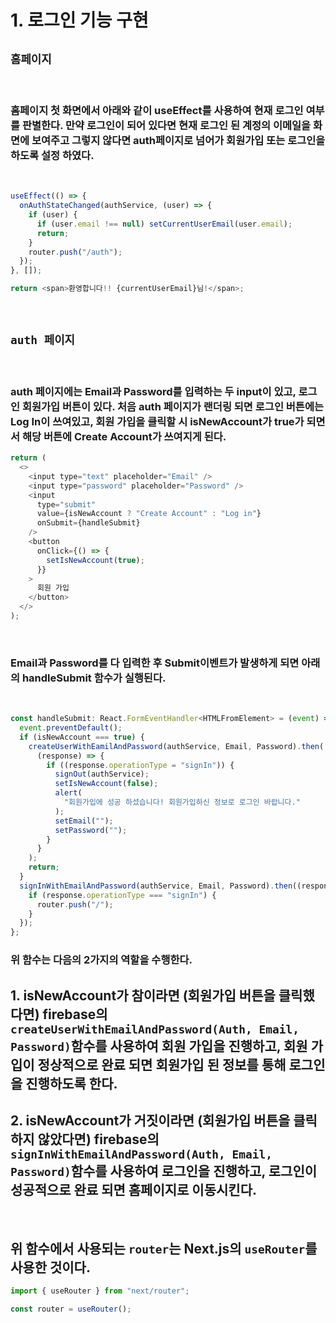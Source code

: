 # 1. 로그인 기능 구현

## `홈페이지`

<br/>

### 홈페이지 첫 화면에서 아래와 같이 useEffect를 사용하여 현재 로그인 여부를 판별한다. 만약 로그인이 되어 있다면 현재 로그인 된 계정의 이메일을 화면에 보여주고 그렇지 않다면 auth페이지로 넘어가 회원가입 또는 로그인을 하도록 설정 하였다.

<br/>

```javascript
useEffect(() => {
  onAuthStateChanged(authService, (user) => {
    if (user) {
      if (user.email !== null) setCurrentUserEmail(user.email);
      return;
    }
    router.push("/auth");
  });
}, []);

return <span>환영합니다!! {currentUserEmail}님!</span>;
```

<br/>

## `auth 페이지`

<br/>

### auth 페이지에는 Email과 Password를 입력하는 두 input이 있고, 로그인 회원가입 버튼이 있다. 처음 auth 페이지가 랜더링 되면 로그인 버튼에는 Log In이 쓰여있고, 회원 가입을 클릭할 시 isNewAccount가 true가 되면서 해당 버튼에 Create Account가 쓰여지게 된다.

```javascript
return (
  <>
    <input type="text" placeholder="Email" />
    <input type="password" placeholder="Password" />
    <input
      type="submit"
      value={isNewAccount ? "Create Account" : "Log in"}
      onSubmit={handleSubmit}
    />
    <button
      onClick={() => {
        setIsNewAccount(true);
      }}
    >
      회원 가입
    </button>
  </>
);
```

<br/>

### Email과 Password를 다 입력한 후 Submit이벤트가 발생하게 되면 아래의 handleSubmit 함수가 실행된다.

<br/>

```typescript
const handleSubmit: React.FormEventHandler<HTMLFromElement> = (event) => {
  event.preventDefault();
  if (isNewAccount === true) {
    createUserWithEamilAndPassword(authService, Email, Password).then(
      (response) => {
        if ((response.operationType = "signIn")) {
          signOut(authService);
          setIsNewAccount(false);
          alert(
            "회원가입에 성공 하셨습니다! 회원가입하신 정보로 로그인 바랍니다."
          );
          setEmail("");
          setPassword("");
        }
      }
    );
    return;
  }
  signInWithEmailAndPassword(authService, Email, Password).then((response) => {
    if (response.operationType === "signIn") {
      router.push("/");
    }
  });
};
```

### 위 함수는 다음의 2가지의 역할을 수행한다.

## 1. isNewAccount가 참이라면 (회원가입 버튼을 클릭했다면) firebase의 `createUserWithEmailAndPassword(Auth, Email, Password)`함수를 사용하여 회원 가입을 진행하고, 회원 가입이 정상적으로 완료 되면 회원가입 된 정보를 통해 로그인을 진행하도록 한다.

## 2. isNewAccount가 거짓이라면 (회원가입 버튼을 클릭하지 않았다면) firebase의 `signInWithEmailAndPassword(Auth, Email, Password)`함수를 사용하여 로그인을 진행하고, 로그인이 성공적으로 완료 되면 홈페이지로 이동시킨다.

<br/>

## 위 함수에서 사용되는 `router`는 Next.js의 `useRouter`를 사용한 것이다.

```typescript
import { useRouter } from "next/router";

const router = useRouter();
```
